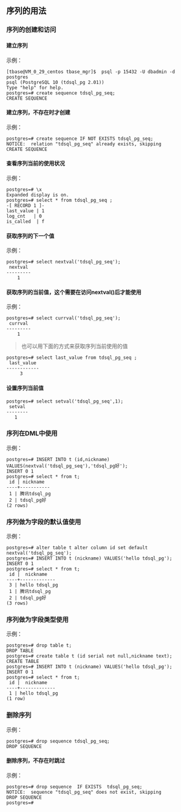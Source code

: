 ## 序列的用法

### **序列的创建和访问**

#### **建立序列**

示例：

```
[tbase@VM_0_29_centos tbase_mgr]$  psql -p 15432 -U dbadmin -d postgres
psql (PostgreSQL 10 (tdsql_pg 2.01))
Type "help" for help.
postgres=# create sequence tdsql_pg_seq;
CREATE SEQUENCE
```



#### **建立序列，不存在时才创建**

示例：

```
postgres=# create sequence IF NOT EXISTS tdsql_pg_seq; 
NOTICE:  relation "tdsql_pg_seq" already exists, skipping
CREATE SEQUENCE
```



#### **查看序列当前的使用状况**

示例：

 ```
 postgres=# \x  
 Expanded display is on.
 postgres=# select * from tdsql_pg_seq ;
 -[ RECORD 1 ]-
 last_value | 1
 log_cnt   | 0
 is_called  | f
 ```



#### **获取序列的下一个值**

示例：

```
postgres=# select nextval('tdsql_pg_seq');
 nextval 
---------
    1

```



#### **获取序列的当前值，这个需要在访问nextval()后才能使用**

示例：

 ```
 postgres=# select currval('tdsql_pg_seq');
  currval 
 ---------
     1
 ```



> 也可以用下面的方式来获取序列当前使用的值

 ```
 postgres=# select last_value from tdsql_pg_seq ;
  last_value 
 ------------
      3
 ```



#### **设置序列当前值**

 ```
 postgres=# select setval('tdsql_pg_seq',1);
  setval 
 --------
    1
 ```





### **序列在DML中使用**

示例：

```
postgres=# INSERT INTO t (id,nickname) VALUES(nextval('tdsql_pg_seq'),'tdsql_pg好');
INSERT 0 1
postgres=# select * from t;
 id | nickname  
----+-----------
 1 | 腾讯tdsql_pg
 2 | tdsql_pg好
(2 rows)
```



### **序列做为字段的默认值使用**

示例：

```
postgres=# alter table t alter column id set default nextval('tdsql_pg_seq');
postgres=# INSERT INTO t (nickname) VALUES('hello tdsql_pg');                      
INSERT 0 1
postgres=# select * from t;                        
 id |  nickname  
----+-------------
 3 | hello tdsql_pg
 1 | 腾讯tdsql_pg
 2 | tdsql_pg好
(3 rows)
```



### **序列做为字段类型使用**

示例：

```
postgres=# drop table t;
DROP TABLE
postgres=# create table t (id serial not null,nickname text);
CREATE TABLE
postgres=# INSERT INTO t (nickname) VALUES('hello tdsql_pg');   
INSERT 0 1
postgres=# select * from t;
 id |  nickname  
----+-------------
 1 | hello tdsql_pg
(1 row)
```



### **删除序列**

示例：

```
postgres=# drop sequence tdsql_pg_seq;
DROP SEQUENCE
```



#### **删除序列，不存在时跳过**

示例：

 ```
 postgres=# drop sequence  IF EXISTS  tdsql_pg_seq;   
 NOTICE:  sequence "tdsql_pg_seq" does not exist, skipping
 DROP SEQUENCE
 postgres=# 
 ```

